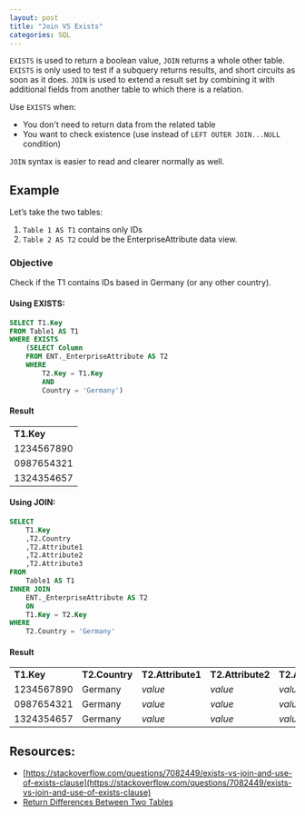 ```yaml
---
layout: post
title: "Join VS Exists"
categories: SQL
---
```


`EXISTS` is used to return a boolean value, `JOIN` returns a whole other table. `EXISTS` is only used to test if a subquery returns results, and short circuits as soon as it does. `JOIN` is used to extend a result set by combining it with additional fields from another table to which there is a relation.

Use `EXISTS` when:
*   You don't need to return data from the related table
*   You want to check existence (use instead of `LEFT OUTER JOIN...NULL` condition)

`JOIN` syntax is easier to read and clearer normally as well.

## Example

Let’s take the two tables:

1. `Table 1 AS T1` contains only IDs
2. `Table 2 AS T2` could be the EnterpriseAttribute data view.

### Objective
Check if the T1 contains IDs based in Germany (or any other country).


#### Using EXISTS:

```sql
SELECT T1.Key
FROM Table1 AS T1
WHERE EXISTS
    (SELECT Column
    FROM ENT._EnterpriseAttribute AS T2
    WHERE
        T2.Key = T1.Key
        AND
        Country = 'Germany')
```
#### Result

<table>
  <tr>
   <td><strong>T1.Key</strong>
   </td>
  </tr>
  <tr>
   <td>1234567890
   </td>
  </tr>
  <tr>
   <td>0987654321
   </td>
  </tr>
  <tr>
   <td>1324354657
   </td>
  </tr>
</table>

#### Using JOIN: 


```sql
SELECT
    T1.Key
    ,T2.Country
    ,T2.Attribute1
    ,T2.Attribute2
    ,T2.Attribute3
FROM
    Table1 AS T1
INNER JOIN
    ENT._EnterpriseAttribute AS T2
    ON
    T1.Key = T2.Key
WHERE
    T2.Country = 'Germany'
```

#### Result


<table>
  <tr>
   <td><strong>T1.Key</strong>
   </td>
   <td><strong>T2.Country</strong>
   </td>
   <td><strong>T2.Attribute1</strong>
   </td>
   <td><strong>T2.Attribute2</strong>
   </td>
   <td><strong>T2.Attribute3</strong>
   </td>
  </tr>
  <tr>
   <td>1234567890
   </td>
   <td>Germany
   </td>
   <td><em>value</em>
   </td>
   <td><em>value</em>
   </td>
   <td><em>value</em>
   </td>
  </tr>
  <tr>
   <td>0987654321
   </td>
   <td>Germany
   </td>
   <td><em>value</em>
   </td>
   <td><em>value</em>
   </td>
   <td><em>value</em>
   </td>
  </tr>
  <tr>
   <td>1324354657
   </td>
   <td>Germany
   </td>
   <td><em>value</em>
   </td>
   <td><em>value</em>
   </td>
   <td><em>value</em>
   </td>
  </tr>
</table>



## Resources:


*   [https://stackoverflow.com/questions/7082449/exists-vs-join-and-use-of-exists-clause](https://stackoverflow.com/questions/7082449/exists-vs-join-and-use-of-exists-clause) 
*   [Return Differences Between Two Tables](/differences-between-tables/)